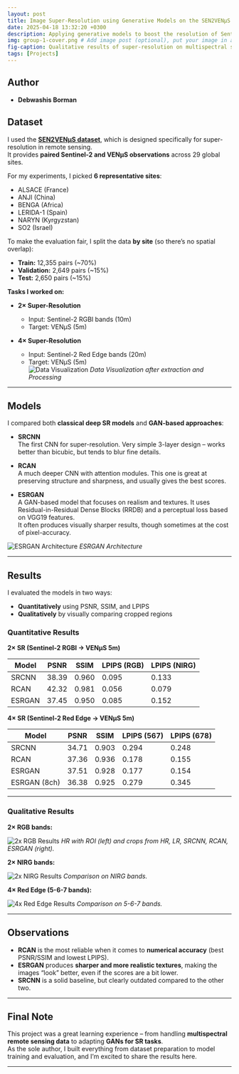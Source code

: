 ```yaml
---
layout: post
title: Image Super-Resolution using Generative Models on the SEN2VENµS Dataset
date: 2025-04-18 13:32:20 +0300
description: Applying generative models to boost the resolution of Sentinel-2 images with the SEN2VENµS dataset. # Add post description (optional)
img: group-1-cover.png # Add image post (optional), put your image in assets/img/
fig-caption: Qualitative results of super-resolution on multispectral satellite imagery. # Add figcaption (optional)
tags: [Projects]
---
```



## Author
- **Debwashis Borman**

## Dataset
I used the [**SEN2VENµS dataset**](https://zenodo.org/records/14603764), which is designed specifically for super-resolution in remote sensing.  
It provides **paired Sentinel-2 and VENµS observations** across 29 global sites.  

For my experiments, I picked **6 representative sites**:  
- ALSACE (France)  
- ANJI (China)  
- BENGA (Africa)  
- LERIDA-1 (Spain)  
- NARYN (Kyrgyzstan)  
- SO2 (Israel)  

To make the evaluation fair, I split the data **by site** (so there’s no spatial overlap):  
- **Train:** 12,355 pairs (~70%)  
- **Validation:** 2,649 pairs (~15%)  
- **Test:** 2,650 pairs (~15%)  

**Tasks I worked on:**
- **2× Super-Resolution**  
  - Input: Sentinel-2 RGBI bands (10m)  
  - Target: VENµS (5m)  

- **4× Super-Resolution**  
  - Input: Sentinel-2 Red Edge bands (20m)  
  - Target: VENµS (5m)  
![  Data Visualization ]({{site.baseurl}}/assets/img/group1/Sample.png)
*Data Visualization after extraction and Processing*
---

## Models
I compared both **classical deep SR models** and **GAN-based approaches**:

- **SRCNN**  
  The first CNN for super-resolution. Very simple 3-layer design – works better than bicubic, but tends to blur fine details.  

- **RCAN**  
  A much deeper CNN with attention modules. This one is great at preserving structure and sharpness, and usually gives the best scores.  

- **ESRGAN**  
  A GAN-based model that focuses on realism and textures. It uses Residual-in-Residual Dense Blocks (RRDB) and a perceptual loss based on VGG19 features.  
  It often produces visually sharper results, though sometimes at the cost of pixel-accuracy.  

![ESRGAN Architecture]({{site.baseurl}}/assets/img/group1/architecture.webp)
*ESRGAN Architecture*

---

## Results

I evaluated the models in two ways:
- **Quantitatively** using PSNR, SSIM, and LPIPS  
- **Qualitatively** by visually comparing cropped regions  

### Quantitative Results

**2× SR (Sentinel-2 RGBI → VENµS 5m)**

| Model   | PSNR  | SSIM  | LPIPS (RGB) | LPIPS (NIRG) |
|---------|-------|-------|--------------|--------------|
| SRCNN   | 38.39 | 0.960 | 0.095        | 0.133        |
| RCAN    | 42.32 | 0.981 | 0.056        | 0.079        |
| ESRGAN  | 37.45 | 0.950 | 0.085        | 0.152        |

**4× SR (Sentinel-2 Red Edge → VENµS 5m)**

| Model        | PSNR  | SSIM  | LPIPS (567) | LPIPS (678) |
|--------------|-------|-------|--------------|--------------|
| SRCNN        | 34.71 | 0.903 | 0.294        | 0.248        |
| RCAN         | 37.36 | 0.936 | 0.178        | 0.155        |
| ESRGAN       | 37.51 | 0.928 | 0.177        | 0.154        |
| ESRGAN (8ch) | 36.38 | 0.925 | 0.279        | 0.345        |

---

### Qualitative Results

**2× RGB bands:**

![2x RGB Results]({{site.baseurl}}/assets/img/group1/Result-RGB.png)
*HR with ROI (left) and crops from HR, LR, SRCNN, RCAN, ESRGAN (right).*

**2× NIRG bands:**

![2x NIRG Results]({{site.baseurl}}/assets/img/group1/Result-NIRG.png)
*Comparison on NIRG bands.*

**4× Red Edge (5-6-7 bands):**

![4x Red Edge Results]({{site.baseurl}}/assets/img/group1/Result-567.png)
*Comparison on 5-6-7 bands.*

---

## Observations
- **RCAN** is the most reliable when it comes to **numerical accuracy** (best PSNR/SSIM and lowest LPIPS).  
- **ESRGAN** produces **sharper and more realistic textures**, making the images “look” better, even if the scores are a bit lower.  
- **SRCNN** is a solid baseline, but clearly outdated compared to the other two.  

---

## Final Note
This project was a great learning experience – from handling **multispectral remote sensing data** to adapting **GANs for SR tasks**.  
As the sole author, I built everything from dataset preparation to model training and evaluation, and I’m excited to share the results here.

---
